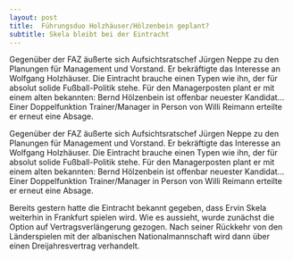 ```yaml
---
layout: post
title:  Führungsduo Holzhäuser/Hölzenbein geplant?
subtitle: Skela bleibt bei der Eintracht
---
```


Gegenüber der FAZ äußerte sich Aufsichtsratschef Jürgen Neppe zu den Planungen für Management und Vorstand. Er bekräftigte das Interesse an Wolfgang Holzhäuser. Die Eintracht brauche einen Typen wie ihn, der für absolut solide Fußball-Politik stehe. Für den Managerposten plant er mit einem alten bekannten: Bernd Hölzenbein ist offenbar neuester Kandidat... Einer Doppelfunktion Trainer/Manager in Person von Willi Reimann erteilte er erneut eine Absage.

Gegenüber der FAZ äußerte sich Aufsichtsratschef Jürgen Neppe zu den Planungen für Management und Vorstand. Er bekräftigte das Interesse an Wolfgang Holzhäuser. Die Eintracht brauche einen Typen wie ihn, der für absolut solide Fußball-Politik stehe. Für den Managerposten plant er mit einem alten bekannten: Bernd Hölzenbein ist offenbar neuester Kandidat... Einer Doppelfunktion Trainer/Manager in Person von Willi Reimann erteilte er erneut eine Absage.  
  
Bereits gestern hatte die Eintracht bekannt gegeben, dass Ervin Skela weiterhin in Frankfurt spielen wird. Wie es aussieht, wurde zunächst die Option auf Vertragsverlängerung gezogen. Nach seiner Rückkehr von den Länderspielen mit der albanischen Nationalmannschaft wird dann über einen Dreijahresvertrag verhandelt.
